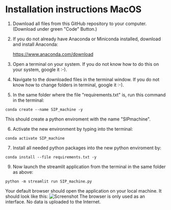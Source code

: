 # Installation instructions MacOS


1. Download all files from this GitHub repository to your computer. (Download under green "Code" Button.)

2. If you do not already have Anaconda or Miniconda installed, download and install Anaconda:

	https://www.anaconda.com/download

3. Open a terminal on your system. If you do not know how to do this on your system, google it :-).

4. Navigate to the downloaded files in the terminal window. If you do not know how to change folders in terminal, google it :-). 

5. In the same folder where the file "requirements.txt" is, run this command in the terminal:

```shell
conda create --name SIP_machine -y
```

This should create a python enviroment with the name "SIPmachine".  


6. Activate the new environment by typing into the terminal:

```shell
conda activate SIP_machine
```

7. Install all needed python packages into the new python enviroment by:

```shell
conda install --file requirements.txt -y
```
	
9. Now launch the streamlit application from the terminal in the same folder as above:

```shell
python -m streamlit run SIP_machine.py
```


Your default browser should open the application on your local machine. It should look like this: 
![Screenshot](https://github.com/RBartho/SIPmachine/tree/master/toolbox_screenshot.png)
The browser is only used as an interface. No data is uploaded to the Internet.

